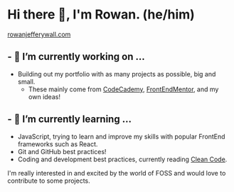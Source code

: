 # Hi there 👋, I'm Rowan. (he/him)
[rowanjefferywall.com](https://rowanjefferywall.com)
## - 🔭 I’m currently working on ...
- Building out my portfolio with as many projects as possible, big and small.
  - These mainly come from [CodeCademy](https://www.codecademy.com/learn), [FrontEndMentor](https://www.frontendmentor.io/home), and my own ideas!
 
## - 🌱 I’m currently learning ...
- JavaScript, trying to learn and improve my skills with popular FrontEnd frameworks such as React.
- Git and GitHub best practices!
- Coding and development best practices, currently reading [Clean Code](https://www.goodreads.com/book/show/3735293-clean-code).

I'm really interested in and excited by the world of FOSS and would love to contribute to some projects.

<!--
**r-jeffery-wall/r-jeffery-wall** is a ✨ _special_ ✨ repository because its `README.md` (this file) appears on your GitHub profile.

Here are some ideas to get you started:

- 🔭 I’m currently working on ...
- 🌱 I’m currently learning ...
- 👯 I’m looking to collaborate on ...
- 🤔 I’m looking for help with ...
- 💬 Ask me about ...
- 📫 How to reach me: ...
- 😄 Pronouns: ...
- ⚡ Fun fact: ...
-->
